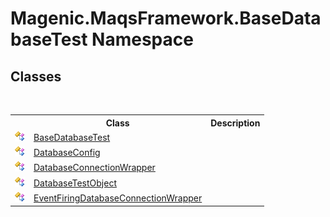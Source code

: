 # Magenic.MaqsFramework.BaseDatabaseTest Namespace

## Classes
&nbsp;<table><tr><th></th><th>Class</th><th>Description</th></tr><tr><td>![Public class](media/pubclass.gif "Public class")</td><td><a href="#/MAQS_4/Database_AUTOGENERATED/BaseDatabaseTest_Class">BaseDatabaseTest</a></td><td /></tr><tr><td>![Public class](media/pubclass.gif "Public class")</td><td><a href="#/MAQS_4/Database_AUTOGENERATED/DatabaseConfig_Class">DatabaseConfig</a></td><td /></tr><tr><td>![Public class](media/pubclass.gif "Public class")</td><td><a href="#/MAQS_4/Database_AUTOGENERATED/DatabaseConnectionWrapper_Class">DatabaseConnectionWrapper</a></td><td /></tr><tr><td>![Public class](media/pubclass.gif "Public class")</td><td><a href="#/MAQS_4/Database_AUTOGENERATED/DatabaseTestObject_Class">DatabaseTestObject</a></td><td /></tr><tr><td>![Public class](media/pubclass.gif "Public class")</td><td><a href="#/MAQS_4/Database_AUTOGENERATED/EventFiringDatabaseConnectionWrapper_Class">EventFiringDatabaseConnectionWrapper</a></td><td /></tr></table>&nbsp;
